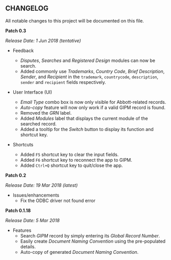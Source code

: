 CHANGELOG
---------
All notable changes to this project will be documented on this file.

**Patch 0.3**

_Release Date: 1 Jun 2018 (tentative)_

* Feedback
    * _Disputes_, _Searches_ and _Registered Design_ modules can now be search.  
    * Added commonly use _Trademarks_, _Country Code_, _Brief Description_, _Sender_, and _Recipient_ in the `trademark`, `countrycode`, `description`, `sender` and `recipient` fields respectively.

* User Interface (UI)
    * _Email Type_ combo box is now only visible for Abbott-related records.
    * _Auto-copy_ feature will now only work if a valid GIPM record is found.
    * Removed the _GRN_ label.
    * Added _Modules_ label that displays the current module of the searched record.
    * Added a tooltip for the _Switch_ button to display its function and shortcut key.

* Shortcuts
    * Added `F5` shortcut key to clear the input fields.
    * Added `F6` shortcut key to reconnect the app to GIPM.
    * Added `Ctrl+Q` shortcut key to quit/close the app.

**Patch 0.2**

_Release Date: 19 Mar 2018 (latest)_

* Issues/enhancements
    - Fix the ODBC driver not found error


**Patch 0.1.18**

_Release Date: 5 Mar 2018_

* Features
    * Search _GIPM_ record by simply entering its _Global Record Number_.
    * Easily create _Document Naming Convention_ using the pre-populated details.
    * Auto-copy of generated _Document Naming Convention_.
